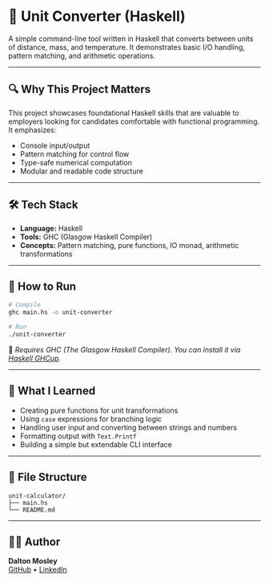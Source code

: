 # 🧠 Unit Converter (Haskell)

A simple command-line tool written in Haskell that converts between units of distance, mass, and temperature. It demonstrates basic I/O handling, pattern matching, and arithmetic operations.

---

## 🔍 Why This Project Matters

This project showcases foundational Haskell skills that are valuable to employers looking for candidates comfortable with functional programming. It emphasizes:

- Console input/output
- Pattern matching for control flow
- Type-safe numerical computation
- Modular and readable code structure

---

## 🛠️ Tech Stack

- **Language:** Haskell
- **Tools:** GHC (Glasgow Haskell Compiler)
- **Concepts:** Pattern matching, pure functions, IO monad, arithmetic transformations

---

## 🚀 How to Run

```bash
# Compile
ghc main.hs -o unit-converter

# Run
./unit-converter
```

📌 _Requires GHC (The Glasgow Haskell Compiler). You can install it via [Haskell GHCup](https://www.haskell.org/ghcup/)._

---

## 📘 What I Learned

- Creating pure functions for unit transformations
- Using `case` expressions for branching logic
- Handling user input and converting between strings and numbers
- Formatting output with `Text.Printf`
- Building a simple but extendable CLI interface

---

## 📁 File Structure

```
unit-calculator/
├── main.hs
└── README.md
```

---

## 🧑‍💻 Author

**Dalton Mosley**  
[GitHub](https://github.com/DaltonMo) • [LinkedIn](https://www.linkedin.com/in/dalton-lee-mosley/)
